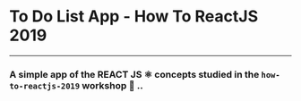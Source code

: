 # To Do List App - How To ReactJS 2019
---

### A simple app of the REACT JS ⚛️ concepts studied in the `how-to-reactjs-2019` workshop 🥑 .. 
